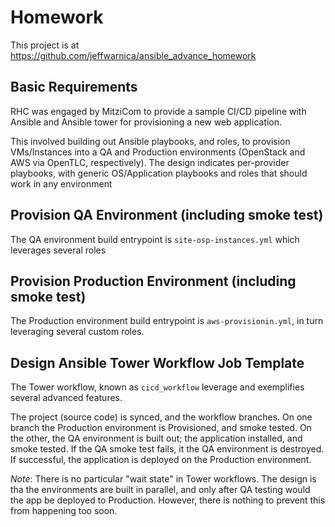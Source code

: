 # Homework

This project is at https://github.com/jeffwarnica/ansible_advance_homework

## Basic Requirements

RHC was engaged by MitziCom to provide a sample CI/CD pipeline with Ansible and Ansible tower
for provisioning a new web application.

This involved building out Ansible playbooks, and roles, to provision VMs/Instances into a QA and Production
environments (OpenStack and AWS via OpenTLC, respectively). The design indicates per-provider playbooks, 
with generic OS/Application playbooks and roles that should work in any environment

## Provision QA Environment (including smoke test)

The QA environment build entrypoint is `site-osp-instances.yml` which leverages several roles

## Provision Production Environment (including smoke test)

The Production environment build entrypoint is `aws-provisionin.yml`, in turn leveraging several custom roles.

## Design Ansible Tower Workflow Job Template

The Tower workflow, known as `cicd_workflow` leverage and exemplifies several advanced features.

The project (source code) is synced, and the workflow branches. On one branch the Production environment 
is Provisioned, and smoke tested. On the other, the QA environment is built out; the application installed, 
and smoke tested. If the QA smoke test fails, it the QA environment is destroyed. If successful, the 
application is deployed on the Production environment.

*Note*: There is no particular "wait state" in Tower workflows. The design is tha the environments are 
built in parallel, and only after QA testing would the app be deployed to Production. However, there
is nothing to prevent this from happening too soon.